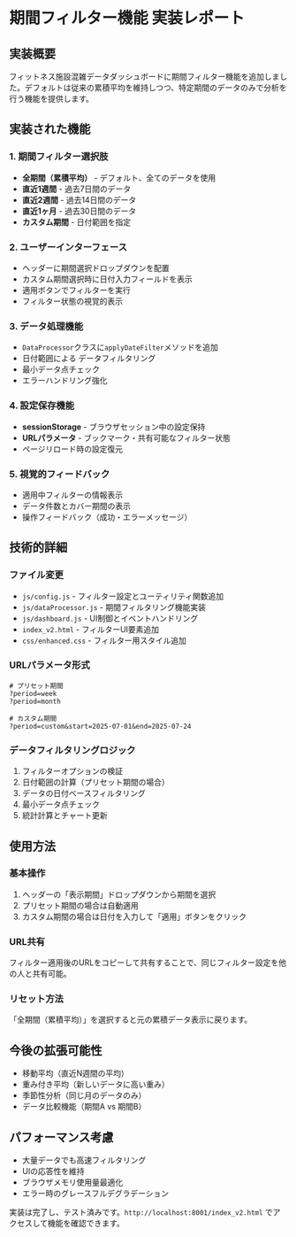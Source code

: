 # 期間フィルター機能 実装レポート

## 実装概要

フィットネス施設混雑データダッシュボードに期間フィルター機能を追加しました。デフォルトは従来の累積平均を維持しつつ、特定期間のデータのみで分析を行う機能を提供します。

## 実装された機能

### 1. 期間フィルター選択肢
- **全期間（累積平均）** - デフォルト、全てのデータを使用
- **直近1週間** - 過去7日間のデータ
- **直近2週間** - 過去14日間のデータ  
- **直近1ヶ月** - 過去30日間のデータ
- **カスタム期間** - 日付範囲を指定

### 2. ユーザーインターフェース
- ヘッダーに期間選択ドロップダウンを配置
- カスタム期間選択時に日付入力フィールドを表示
- 適用ボタンでフィルターを実行
- フィルター状態の視覚的表示

### 3. データ処理機能
- `DataProcessor`クラスに`applyDateFilter`メソッドを追加
- 日付範囲による データフィルタリング
- 最小データ点チェック
- エラーハンドリング強化

### 4. 設定保存機能
- **sessionStorage** - ブラウザセッション中の設定保持
- **URLパラメータ** - ブックマーク・共有可能なフィルター状態
- ページリロード時の設定復元

### 5. 視覚的フィードバック
- 適用中フィルターの情報表示
- データ件数とカバー期間の表示
- 操作フィードバック（成功・エラーメッセージ）

## 技術的詳細

### ファイル変更
- `js/config.js` - フィルター設定とユーティリティ関数追加
- `js/dataProcessor.js` - 期間フィルタリング機能実装
- `js/dashboard.js` - UI制御とイベントハンドリング  
- `index_v2.html` - フィルターUI要素追加
- `css/enhanced.css` - フィルター用スタイル追加

### URLパラメータ形式
```
# プリセット期間
?period=week
?period=month

# カスタム期間  
?period=custom&start=2025-07-01&end=2025-07-24
```

### データフィルタリングロジック
1. フィルターオプションの検証
2. 日付範囲の計算（プリセット期間の場合）
3. データの日付ベースフィルタリング
4. 最小データ点チェック
5. 統計計算とチャート更新

## 使用方法

### 基本操作
1. ヘッダーの「表示期間」ドロップダウンから期間を選択
2. プリセット期間の場合は自動適用
3. カスタム期間の場合は日付を入力して「適用」ボタンをクリック

### URL共有
フィルター適用後のURLをコピーして共有することで、同じフィルター設定を他の人と共有可能。

### リセット方法
「全期間（累積平均）」を選択すると元の累積データ表示に戻ります。

## 今後の拡張可能性

- 移動平均（直近N週間の平均）
- 重み付き平均（新しいデータに高い重み）
- 季節性分析（同じ月のデータのみ）
- データ比較機能（期間A vs 期間B）

## パフォーマンス考慮

- 大量データでも高速フィルタリング
- UIの応答性を維持
- ブラウザメモリ使用量最適化
- エラー時のグレースフルデグラデーション

実装は完了し、テスト済みです。`http://localhost:8001/index_v2.html` でアクセスして機能を確認できます。